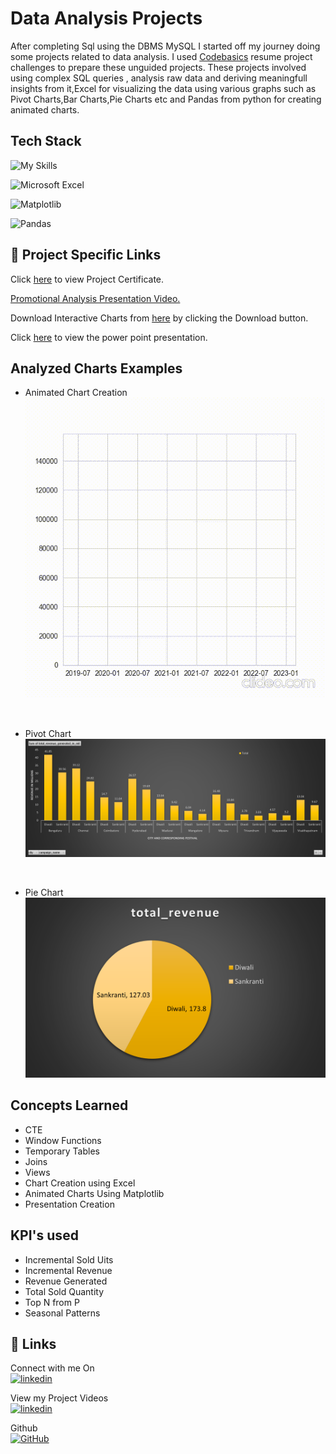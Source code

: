 
# Data Analysis Projects
After completing Sql using the DBMS MySQL I started off my journey doing some projects related to data analysis. I used [Codebasics](https://codebasics.io/) resume project challenges to prepare these unguided projects. These projects involved using complex SQL queries , analysis raw data and deriving meaningfull insights from it,Excel for visualizing the data using various graphs such as Pivot Charts,Bar Charts,Pie Charts etc and Pandas from python for creating animated charts.
## Tech Stack

![My Skills](https://skillicons.dev/icons?i=python,mysql&perline=10)

![Microsoft Excel](https://img.shields.io/badge/Microsoft_Excel-217346?style=for-the-badge&logo=microsoft-excel&logoColor=white)

![Matplotlib](https://img.shields.io/badge/Matplotlib-%23ffffff.svg?style=for-the-badge&logo=Matplotlib&logoColor=black)

![Pandas](https://img.shields.io/badge/pandas-%23150458.svg?style=for-the-badge&logo=pandas&logoColor=white)

## 🔗 Project Specific Links 

Click [here](https://codebasics.io/certificate/CB-CH-1-12-114849) to view Project Certificate.

[Promotional Analysis Presentation Video.](https://www.youtube.com/watch?v=xfNwymy7GlQ&t=114s)

Download Interactive Charts from [here](https://github.com/Viv696969/SQL/blob/main/Atlique_FMCG_promotional_analysis/Interactive%20charts.zip) by clicking the Download button.

Click [here](https://github.com/Viv696969/SQL/blob/main/Atlique_FMCG_promotional_analysis/presentation.pdf) to view the power point presentation.

## Analyzed Charts Examples
* Animated Chart Creation<br/>
![Logo](https://github.com/Viv696969/SQL/blob/main/telangana_growth_analysis/Stamps_Analysis/total-docs-and-stamps-re-over-time_kYTFA1T2.gif?raw=true)

<br/>

* Pivot Chart <br/>
![Example Image](https://github.com/Viv696969/SQL/blob/main/Atlique_FMCG_promotional_analysis/recommended%20insights/promotion_performance/reve_by_campaigns.png?raw=true)

<br/>

* Pie Chart <br/>
![Logo](https://github.com/Viv696969/SQL/blob/main/Atlique_FMCG_promotional_analysis/recommended%20insights/promotion_performance/top_campaigns.png?raw=true)

## Concepts Learned
- CTE
- Window Functions
- Temporary Tables
- Joins
- Views
- Chart Creation using Excel
- Animated Charts Using Matplotlib
- Presentation Creation

## KPI's used
- Incremental Sold Uits
- Incremental Revenue
- Revenue Generated
- Total Sold Quantity
- Top N from P
- Seasonal Patterns


## 🔗 Links
Connect with me On<br/>
[![linkedin](https://img.shields.io/badge/linkedin-0A66C2?style=for-the-badge&logo=linkedin&logoColor=white)](https://www.linkedin.com/in/vivek-chouhan/)

View my Project Videos<br/>
[![linkedin](https://img.shields.io/badge/YouTube-red?style=for-the-badge&logo=youtube&logoColor=white)](https://www.youtube.com/channel/UC9_8LY1YTzNuip6mcqbcV1g)

Github<br/>
[![GitHub](https://img.shields.io/badge/github-%23121011.svg?style=for-the-badge&logo=github&logoColor=white) ](https://github.com/Viv696969)











